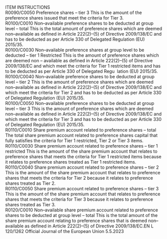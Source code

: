  
ITEM  INSTRUCTIONS  
R0090/C0050  Preference shares – tier 3  This is the amount of the preference shares issued that meet the criteria for Tier 3.  
R0100/C0010  Non–available preference 
shares to be deducted at 
group level – total  This is the total amount of preference shares which are deemed non–available as 
defined in Article 222(2)–(5) of Directive 2009/138/EC and has to be deducted as 
per Article 330 of Delegated Regulation (EU) 2015/35.  
R0100/C0030  Non–available preference 
shares at group level to be 
deducted – tier 1 Restricted  This is the amount of preference shares which are deemed non – available as defined 
in Article 222(2)–(5) of Directive 2009/138/EC and which meet the criteria for Tier 
1 restricted items and has to be deducted as per Article 330 of Delegated Regu ­
lation (EU) 2015/35.  
R0100/C0040  Non–available preference 
shares to be deducted at 
group level – tier 2  This is the amount of preference shares which are deemed non–available as defined 
in Article 222(2)–(5) of Directive 2009/138/EC and which meet the criteria for Tier 
2 and has to be deducted as per Article 330 of Delegated Regulation (EU) 2015/35.  
R0100/C0050  Non–available preference 
shares to be deducted at 
group level – tier 3  This is the amount of preference shares which are deemed non–available as defined 
in Article 222(2)–(5) of Directive 2009/138/EC and which meet the criteria for Tier 
3 and has to be deducted as per Article 330 of Delegated Regulation (EU) 2015/35.  
R0110/C0010  Share premium account 
related to preference 
shares – total  The total share premium account related to preference shares capital that fully 
satisfies the criteria for Tier 1 restricted, Tier 2 or Tier 3 items.  
R0110/C0030  Share premium account 
related to preference 
shares – tier 1 restricted  This is the amount of the share premium account that relates to preference shares 
that meets the criteria for Tier 1 restricted items because it relates to preference 
shares treated as Tier 1 restricted items.  
R0110/C0040  Share premium account 
related to preference 
shares – tier 2  This is the amount of the share premium account that relates to preference shares 
that meets the criteria for Tier 2 because it relates to preference shares treated as 
Tier 2.  
R0110/C0050  Share premium account 
related to preference 
shares – tier 3  This is the amount of the share premium account that relates to preference shares 
that meets the criteria for Tier 3 because it relates to preference shares treated as 
Tier 3.  
R0120/C0010  Non–available share 
premium account related to 
preference shares to be 
deducted at group level – 
total  This is the total amount of the share premium account relating to preference shares 
that is deemed non–available as defined in Article 222(2)–(5) of Directive 
2009/138/EC.EN  L 120/1262 Official Journal of the European Union 5.5.2023